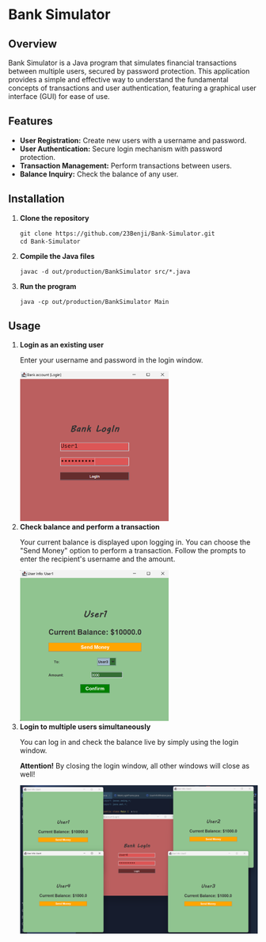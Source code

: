 <!DOCTYPE html>
<html lang="en">
<head>
</head>
<body>

<h1>Bank Simulator</h1>

<h2>Overview</h2>
<p>Bank Simulator is a Java program that simulates financial transactions between multiple users, secured by password protection. This application provides a simple and effective way to understand the fundamental concepts of transactions and user authentication, featuring a graphical user interface (GUI) for ease of use.</p>

<h2>Features</h2>
<ul>
    <li><strong>User Registration:</strong> Create new users with a username and password.</li>
    <li><strong>User Authentication:</strong> Secure login mechanism with password protection.</li>
    <li><strong>Transaction Management:</strong> Perform transactions between users.</li>
    <li><strong>Balance Inquiry:</strong> Check the balance of any user.</li>
</ul>

<h2>Installation</h2>
<ol>
    <li><strong>Clone the repository</strong>
        <pre><code>git clone https://github.com/23Benji/Bank-Simulator.git
cd Bank-Simulator</code></pre>
    </li>
    <li><strong>Compile the Java files</strong>
        <pre><code>javac -d out/production/BankSimulator src/*.java</code></pre>
    </li>
    <li><strong>Run the program</strong>
        <pre><code>java -cp out/production/BankSimulator Main</code></pre>
    </li>
</ol>

<h2>Usage</h2>
<ol>
    <li><strong>Login as an existing user</strong>
        <p>Enter your username and password in the login window.</p>
        <div class="image-container">
            <img src="res/img/Bank_LogIn.png" alt="Login Window" width="300">
        </div>
    </li>
    <li><strong>Check balance and perform a transaction</strong>
        <p>Your current balance is displayed upon logging in. You can choose the "Send Money" option to perform a transaction. Follow the prompts to enter the recipient's username and the amount.</p>
        <div class="image-container">
            <img src="res/img/User_Interface.png" alt="Transaction Window" width="300">
        </div>
    </li>
    <li><strong>Login to multiple users simultaneously</strong>
        <p>You can log in and check the balance live by simply using the login window.</p>
        <p><strong>Attention!</strong> By closing the login window, all other windows will close as well!</p>
        <div class="image-container">
            <img src=res/img/Multi_User.png alt="Balance Window" width="500">
        </div>
    </li>
</ol>
</body>
